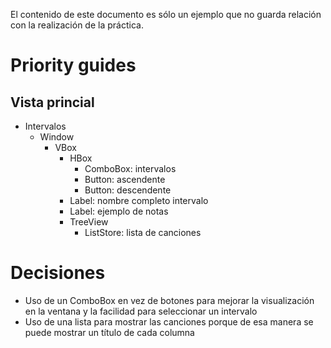 El contenido de este documento es sólo un ejemplo que no guarda
relación con la realización de la práctica.

# Priority guides

## Vista princial

  * Intervalos
      * Window
          * VBox
              * HBox
                  * ComboBox: intervalos
                  * Button: ascendente
                  * Button: descendente
              * Label: nombre completo intervalo
              * Label: ejemplo de notas
              * TreeView
                  * ListStore: lista de canciones


# Decisiones

* Uso de un ComboBox en vez de botones para mejorar la visualización en la ventana y la facilidad para seleccionar un intervalo
* Uso de una lista para mostrar las canciones porque de esa manera se puede mostrar un título de cada columna
